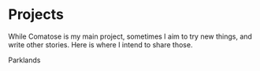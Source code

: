 # Projects
While Comatose is my main project, sometimes I aim to try new things, and write other stories. Here is where I intend to share those.

<a src="https://parklands.miraheze.org/wiki/Main_Page">Parklands</a>
